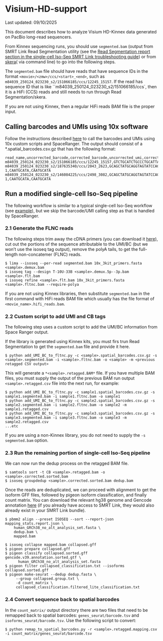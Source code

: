 # Visium-HD-support

Last updated: 09/10/2025

This document describes how to analyze Visium HD-Kinnex data generated on PacBio long-read sequencers.

From Kinnex sequencing runs, you should use `segmented.bam` (output from SMRT Link Read Segmentation utility (see the [Read Segmentation report section in the single-cell Iso-Seq SMRT Link troubleshooting guide](https://www.pacb.com/wp-content/uploads/SMRT-Link-Kinnex-single-cell-troubleshooting-guide-v13.1.pdf)) or from [skera](https://skera.how/)( via command line) to go into the following steps. 

The `segmented.bam` file should have reads that have sequence IDs in the format `<movie>/<zmw>/ccs/<start>_<end>`, such as `m84039_250124_023230_s2/151066185/ccs/12245_15157`. If the read has sequence ID that is like ``m84039_250124_023230_s2/151066185/ccs`, then it is a HiFi (CCS) reads and still needs to run through Read Segmentation/skera.

If you are not using Kinnex, then a regular HiFi reads BAM file is the proper input. 

## Calling barcodes and UMIs using 10x software
Follow the instructions described [here](https://github.com/10XGenomics/visium-hd-long-reads) to call the barcodes and UMIs using 10x custom scripts and SpaceRanger. The output should consist of a *.spatial_barcodes.csv.gz that has the following format:

```
read_name,uncorrected_barcode,corrected_barcode,uncorrected_umi,corrected_umi
m84039_250124_023230_s2/151066185/ccs/12245_15157,GTCTGCATCTGCCCTGCATTAATGCATCAG,s_002um_02077_014491,CTGGGACGA,CTGGGACGA
m84039_250124_023230_s2/187635340/ccs/2043_2623,GCAGCTATGCAGGTAGTATCCACGGCATCG,s_002um_00964_02405-1,CAATGCATA,CAATGCATA
m84039_250124_023230_s2/146084225/ccs/2498_3082,GCAGCTATGCAGGTAGTATCCACGGCATCG,s_002um_00964_02405-1,CAATGCATA,CAATGCATA
```

## Run a modified single-cell Iso-Seq pipeline
The following workflow is similar to a typical single-cell Iso-Seq workflow (see [example](https://isoseq.how/umi/examples.html)), but we skip the barcode/UMI calling step as that is handled by SpaceRanger.  

### 2.1	Generate the FLNC reads

The following steps trim away the cDNA primers (you can download it [here](https://downloads.pacbcloud.com/public/dataset/Kinnex-single-cell-RNA/REF-10x_primers/)), cut out the portions of the sequence attributable to the UMI/BC (but we won’t use the isoseq tag output), remove the polyA tails, to get the full-length non-concatemer (FLNC) reads.
```
$ lima --isoseq --per-read segmented.bam 10x_3kit_primers.fasta <sample>.demux.bam
$ isoseq tag --design T-10U-33B <sample>.demux.5p--3p.bam <sample>.flt.bam
$ isoseq refine <sample>.flt.bam 10x_3kit_primers.fasta <sample>.fltnc.bam --require-polya
```

If you are not using Kinnex libraries, then substitute `segmented.bam` in the first command with HiFi reads BAM file which usually has the file format of `<movie_name>.hifi_reads.bam`.

### 2.2 Custom script to add UMI and CB tags
The following step uses a custom script to add the UMI/BC information from Space Ranger output.

If the library is generated using Kinnex kits, you must firs trun Read Segmentation to get the `segmented.bam` file and provide it here.
```
$ python add_UMI_BC_to_fltnc.py -c <sample>.spatial_barcodes.csv.gz -s <sample>.segmented.bam -i <sample>.fltnc.bam -o <sample> -m <previous retagged CSV output>
```

This will generate a `*<sample>.retagged.BAM*` file. If you have multiple BAM files, you must supply the output of the previous BAM run output `<sample>.retagged.csv` file into the next run, for example:

```
$ python add_UMI_BC_to_fltnc.py -c sample1.spatial_barcodes.csv.gz -s sample1.segmented.bam -i sample1.fltnc.bam -o sample1
$ python add_UMI_BC_to_fltnc.py -c sample2.spatial_barcodes.csv.gz -s sample2.segmented.bam -i sample2.fltnc.bam -o sample2 -m sample1.retagged.csv
$ python add_UMI_BC_to_fltnc.py -c sample3.spatial_barcodes.csv.gz -s sample3.segmented.bam -i sample3.fltnc.bam -o sample3 -m sample2.retagged.csv
...etc
```

If you are using a non-Kinnex library, you do not need to supply the `-s segmented.bam` option.


### 2.3 Run the remaining portion of single-cell Iso-Seq pipeline
We can now run the dedup process on the retagged BAM file.
```
$ samtools sort -t CB <sample>.retagged.bam -o <sample>.corrected.sorted.bam 
$ isoseq groupdedup <sample>.corrected.sorted.bam dedup.bam 
```

Once the reads are deduplicated, we can proceed with alignment to get the isoform GFF files, followed by pigeon isoform classification, and finally count matrix. You can download the relevant hg38 genome and Gencode annotation [here](https://downloads.pacbcloud.com/public/dataset/Kinnex-single-cell-RNA/REF-pigeon_ref_sets/Human_hg38_Gencode_v39/) (if you already have access to SMRT Link, they would also already exist in your SMRT Link bundle).

```
$ pbmm2 align --preset ISOSEQ --sort --report-json mapping_stats.report.json \
    human_GRCh38_no_alt_analysis_set.fasta \
    dedup.bam \
    mapped.bam

$ isoseq collapse mapped.bam collapsed.gff
$ pigeon prepare collapsed.gff
$ pigeon classify collapsed.sorted.gff gencode.v39.annotation.sorted.gtf \
      human_GRCh38_no_alt_analysis_set.fasta
$ pigeon filter collapsed_classification.txt --isoforms collapsed.sorted.gff
$ pigeon make-seurat --dedup dedup.fasta \
     --group collapsed.group.txt \
     -d count_matrix \
     collapsed_classification.filtered_lite_classification.txt
```

### 2.4 Convert sequence back to spatial barcodes
In the `count_matrix/` output directory there are two files that need to be remapped back to spatial barcodes: `genes_seurat/barcode.tsv` and `isoforms_seurat/barcode.tsv`.
Use the following script to convert:
```
$ python remap_to_spatial_barcodes.py -r <sample>.retagged.mapping.csv -i count_matrix/genes_seurat/barcode.tsv
```



